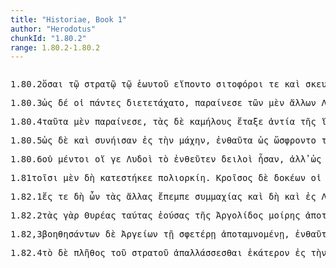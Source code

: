 ```yaml
---
title: "Historiae, Book 1"
author: "Herodotus"
chunkId: "1.80.2"
range: 1.80.2-1.80.2
---
```


<pre class="greek prose syntax" data-urn="urn:cts:greekLit:tlg0016.tlg001"><p><span class="subdoc" data-subdoc="1.80.2">1.80.2</span><span class="sentence"><span class=" nominative" data-def="as great as, how great, as much as, how much, as far as, how far" data-flags="a-p---fn-" data-head="11" data-id="1" data-lemma="ὅσος">ὅσαι </span><span class=" dative" data-flags="l-s---md-" data-head="3" data-id="2" data-lemma="ὁ">τῷ </span><span class=" dative" data-def="army, host, the commons, people, band" data-flags="n-s---md-" data-head="6" data-id="3" data-lemma="στρατός">στρατῷ </span><span class=" dative" data-flags="l-s---md-" data-head="3" data-id="4" data-lemma="ὁ">τῷ </span><span class=" genitive" data-def="Stadtrecht von Gortyn, of himself, herself, itself, itself, absolutely" data-flags="p-s---mg-" data-head="3" data-id="5" data-lemma="ἑαυτοῦ">ἑωυτοῦ </span><span class="verb " data-def="" data-flags="v3piie---" data-head="13" data-id="6" data-lemma="ἕπομαι">εἵποντο </span><span class=" nominative" data-flags="a-p---fn-" data-head="9" data-id="7" data-lemma="σιτοφόρος">σιτοφόροι </span><span class=" " data-flags="d--------" data-head="9" data-id="8" data-lemma="τε">τε </span><span class=" " data-flags="c--------" data-head="11" data-id="9" data-lemma="καί">καὶ </span><span class=" nominative" data-flags="a-p---fn-" data-head="9" data-id="10" data-lemma="σκευοφόρος">σκευοφόροι </span><span class=" nominative" data-def="camel, Camelus bactrianus, C. dromedarius, a camel" data-flags="n-p---fn-" data-head="6" data-id="11" data-lemma="κάμηλος">κάμηλοι</span><span class=" " data-flags="u--------" data-head="6" data-id="12" data-lemma=",">, </span><span class=" accusative" data-def="this, u, this man here" data-flags="p-p---fa-" data-head="15" data-id="13" data-lemma="οὗτος">ταύτας </span><span class=" accusative" data-flags="a-p---fa-" data-head="13" data-id="14" data-lemma="πᾶς">πάσας </span><span class="verb nominative" data-flags="v-sapamn-" data-head="16" data-id="15" data-lemma="ἁλίζω">ἁλίσας </span><span class=" " data-flags="c--------" data-head="23" data-id="16" data-lemma="καί">καὶ </span><span class="verb nominative" data-def="take away from, took, from" data-flags="v-sapamn-" data-head="16" data-id="17" data-lemma="ἀφαιρέω">ἀπελὼν </span><span class=" accusative" data-flags="l-p---na-" data-head="19" data-id="18" data-lemma="ὁ">τὰ </span><span class=" accusative" data-def="burden, load, cumberers, plague" data-flags="n-p---na-" data-head="17" data-id="19" data-lemma="ἄχθος">ἄχθεα </span><span class=" accusative" data-def="nar-, ner-, nṛ-, nṛ" data-flags="n-p---ma-" data-head="23" data-id="20" data-lemma="ἀνήρ">ἄνδρας </span><span class=" " data-flags="r--------" data-head="23" data-id="21" data-lemma="ἐπί">ἐπ̓ </span><span class=" accusative" data-def="self, him, her, it, the very one, the same" data-flags="p-p---fa-" data-head="21" data-id="22" data-lemma="αὐτός">αὐτὰς </span><span class="verb " data-def="go up, mount, go up to, to" data-flags="v3saia---" data-head="51" data-id="23" data-lemma="ἀναβαίνω">ἀνέβησε </span><span class=" accusative" data-def="a riding-dress, equester, the order of knights" data-flags="n-s---fa-" data-head="25" data-id="24" data-lemma="ἱππάς">ἱππάδα </span><span class=" accusative" data-def="equipment, fitting out, armament, equipment in clothes, raiment" data-flags="n-s---fa-" data-head="26" data-id="25" data-lemma="στολή">στολὴν </span><span class="verb accusative" data-def="dress in, clad in, paid over" data-flags="v-prpema-" data-head="20" data-id="26" data-lemma="ἐνστέλλω">ἐνεσταλμένους</span><span class=" " data-flags="u--------" data-head="28" data-id="27" data-lemma=",">, </span><span class="verb nominative" data-def="prepare, make ready, prepare, dress" data-flags="v-sapamn-" data-head="31" data-id="28" data-lemma="σκευάζω">σκευάσας </span><span class=" " data-flags="d--------" data-head="51" data-id="29" data-lemma="δέ">δὲ </span><span class=" accusative" data-def="self, him, her, it, the very one, the same" data-flags="p-p---ma-" data-head="28" data-id="30" data-lemma="αὐτός">αὐτοὺς </span><span class="verb " data-def="place, post at, attach to" data-flags="v3saia---" data-head="51" data-id="31" data-lemma="προστάσσω">προσέταξε </span><span class=" genitive" data-flags="l-s---fg-" data-head="34" data-id="32" data-lemma="ὁ">τῆς </span><span class=" genitive" data-flags="a-s---fg-" data-head="34" data-id="33" data-lemma="ἄλλος">ἄλλης </span><span class=" genitive" data-flags="n-s---fg-" data-head="35" data-id="34" data-lemma="στρατία">στρατιῆς </span><span class="verb " data-flags="v--pna---" data-head="31" data-id="35" data-lemma="προίημι">προϊέναι </span><span class=" " data-def="on the side of, in the direction of, from, at, to, práti" data-flags="r--------" data-head="35" data-id="36" data-lemma="πρός">πρὸς </span><span class=" accusative" data-flags="l-s---fa-" data-head="39" data-id="37" data-lemma="ὁ">τὴν </span><span class=" genitive" data-flags="n-s---mg-" data-head="39" data-id="38" data-lemma="Κροῖσος">Κροίσου </span><span class=" accusative" data-def="horse, mare, team of chariot-horses" data-flags="n-s---ma-" data-head="36" data-id="39" data-lemma="ἵππος">ἵππον</span><span class=" " data-flags="u--------" data-head="31" data-id="40" data-lemma=",">, </span><span class=" dative" data-flags="l-s---fd-" data-head="43" data-id="41" data-lemma="ὁ">τῇ </span><span class=" " data-flags="d--------" data-head="51" data-id="42" data-lemma="δέ">δὲ </span><span class=" dative" data-def="camel, Camelus bactrianus, C. dromedarius, a camel" data-flags="n-s---md-" data-head="48" data-id="43" data-lemma="κάμηλος">καμήλῳ </span><span class="verb " data-def="" data-flags="v--pne---" data-head="48" data-id="44" data-lemma="ἕπομαι">ἕπεσθαι </span><span class=" accusative" data-flags="l-s---ma-" data-head="47" data-id="45" data-lemma="ὁ">τὸν </span><span class=" accusative" data-def="on foot, walking, fighters on foot, on land, going by land" data-flags="a-s---ma-" data-head="47" data-id="46" data-lemma="πεζός">πεζὸν </span><span class=" accusative" data-def="army, host, the commons, people, band" data-flags="n-s---ma-" data-head="44" data-id="47" data-lemma="στρατός">στρατὸν </span><span class="verb " data-def="urge, drive on, exhort, bid, order" data-flags="v3saia---" data-head="51" data-id="48" data-lemma="κελεύω">ἐκέλευσε</span><span class=" " data-flags="u--------" data-head="48" data-id="49" data-lemma=",">, </span><span class=" " data-def="behind, at the back, back, those who are left behind" data-flags="d--------" data-head="54" data-id="50" data-lemma="ὄπισθεν">ὄπισθε </span><span class=" " data-flags="c--------" data-head="0" data-id="51" data-lemma="δέ">δὲ </span><span class=" genitive" data-flags="l-s---mg-" data-head="53" data-id="52" data-lemma="ὁ">τοῦ </span><span class=" genitive" data-def="on foot, walking, fighters on foot, on land, going by land" data-flags="a-s---mg-" data-head="50" data-id="53" data-lemma="πεζός">πεζοῦ </span><span class="verb " data-flags="v3saia---" data-head="51" data-id="54" data-lemma="πετάζω">ἐπέταξε </span><span class=" accusative" data-flags="l-s---fa-" data-head="57" data-id="55" data-lemma="ὁ">τὴν </span><span class=" accusative" data-flags="a-s---fa-" data-head="57" data-id="56" data-lemma="πᾶς">πᾶσαν </span><span class=" accusative" data-def="horse, mare, team of chariot-horses" data-flags="n-s---ma-" data-head="54" data-id="57" data-lemma="ἵππος">ἵππον</span><span class=" " data-flags="u--------" data-head="0" data-id="58" data-lemma=".">. </span></span></p><p><span class="subdoc" data-subdoc="1.80.3">1.80.3</span><span class="sentence"><span class=" " data-def="so, thus, as, how" data-flags="c--------" data-head="7" data-id="1" data-lemma="ὡς">ὡς </span><span class=" " data-flags="d--------" data-head="7" data-id="2" data-lemma="δέ">δέ </span><span class=" nominative" data-flags="l-p---mn-" data-head="5" data-id="3" data-lemma="ὁ">οἱ </span><span class=" nominative" data-flags="a-p---mn-" data-head="3" data-id="4" data-lemma="πᾶς">πάντες </span><span class="verb " data-def="appoint, ordain severally, dispose, appoint to separate offices" data-flags="v3plie---" data-head="1" data-id="5" data-lemma="διατάσσω">διετετάχατο</span><span class=" " data-flags="u--------" data-head="1" data-id="6" data-lemma=",">, </span><span class="verb " data-def="exhort, recommend, advise, advise, advise" data-flags="v3saia---" data-head="0" data-id="7" data-lemma="παραινέω">παραίνεσε </span><span class=" genitive" data-flags="l-p---mg-" data-head="11" data-id="8" data-lemma="ὁ">τῶν </span><span class=" " data-def="indeed, of a truth, but, indeed" data-flags="d--------" data-head="21" data-id="9" data-lemma="μέν">μὲν </span><span class=" genitive" data-flags="a-p---mg-" data-head="11" data-id="10" data-lemma="ἄλλος">ἄλλων </span><span class=" genitive" data-def="a Lydian" data-flags="n-p---mg-" data-head="15" data-id="11" data-lemma="Λυδός">Λυδῶν </span><span class=" " data-flags="d--------" data-head="13" data-id="12" data-lemma="μή">μὴ </span><span class="verb accusative" data-def="spare, spare, not destroy" data-flags="v-pppema-" data-head="14" data-id="13" data-lemma="φείδομαι">φειδομένους </span><span class="verb " data-def="kill, slay, seeks to kill, the slayer, murderer" data-flags="v--pna---" data-head="21" data-id="14" data-lemma="κτείνω">κτείνειν </span><span class=" accusative" data-flags="a-s---ma-" data-head="14" data-id="15" data-lemma="πᾶς">πάντα </span><span class=" accusative" data-flags="l-s---ma-" data-head="15" data-id="16" data-lemma="ὁ">τὸν </span><span class=" " data-def="before the feet, in the way, in one's path, in the way, in one's way" data-flags="d--------" data-head="18" data-id="17" data-lemma="ἐμποδών">ἐμποδὼν </span><span class="verb accusative" data-def="come into a new state of being, come into being, to be born" data-flags="v-sppema-" data-head="15" data-id="18" data-lemma="γίγνομαι">γινόμενον</span><span class=" " data-flags="u--------" data-head="14" data-id="19" data-lemma=",">, </span><span class=" accusative" data-flags="n-s---ma-" data-head="24" data-id="20" data-lemma="Κροῖσος">Κροῖσον </span><span class=" " data-flags="c--------" data-head="7" data-id="21" data-lemma="δέ">δὲ </span><span class=" accusative" data-def="self, him, her, it, the very one, the same" data-flags="a-s---ma-" data-head="20" data-id="22" data-lemma="αὐτός">αὐτὸν </span><span class=" " data-flags="d--------" data-head="24" data-id="23" data-lemma="μή">μὴ </span><span class="verb " data-def="kill, slay, seeks to kill, the slayer, murderer" data-flags="v--pna---" data-head="21" data-id="24" data-lemma="κτείνω">κτείνειν</span><span class=" " data-flags="u--------" data-head="27" data-id="25" data-lemma=",">, </span><span class=" " data-def="and not, but not), nor, not even, not either" data-flags="d--------" data-head="29" data-id="26" data-lemma="μηδέ">μηδὲ </span><span class=" " data-def="if haply, if, soever" data-flags="c--------" data-head="24" data-id="27" data-lemma="ἐάν">ἢν </span><span class="verb nominative" data-def="collect, gather together, rally, take with one, carry off" data-flags="v-sppemn-" data-head="29" data-id="28" data-lemma="συλλαμβάνω">συλλαμβανόμενος </span><span class="verb " data-def="keep off, ward off, to be kept off, for" data-flags="v3sasm---" data-head="27" data-id="29" data-lemma="ἀμύνω">ἀμύνηται</span><span class=" " data-flags="u--------" data-head="0" data-id="30" data-lemma=".">. </span></span></p><p><span class="subdoc" data-subdoc="1.80.4">1.80.4</span><span class="sentence"><span class=" accusative" data-def="this, u, this man here" data-flags="p-p---na-" data-head="3" data-id="1" data-lemma="οὗτος">ταῦτα </span><span class=" " data-def="indeed, of a truth, but, indeed" data-flags="d--------" data-head="6" data-id="2" data-lemma="μέν">μὲν </span><span class="verb " data-def="exhort, recommend, advise, advise, advise" data-flags="v3saia---" data-head="6" data-id="3" data-lemma="παραινέω">παραίνεσε</span><span class=" " data-flags="u--------" data-head="3" data-id="4" data-lemma=",">, </span><span class=" accusative" data-flags="l-p---fa-" data-head="7" data-id="5" data-lemma="ὁ">τὰς </span><span class=" " data-flags="c--------" data-head="0" data-id="6" data-lemma="δέ">δὲ </span><span class=" accusative" data-def="camel, Camelus bactrianus, C. dromedarius, a camel" data-flags="n-p---fa-" data-head="8" data-id="7" data-lemma="κάμηλος">καμήλους </span><span class="verb " data-def="draw up in order of battle, form, array, marshal, to be drawn up, in rank and file" data-flags="v3saia---" data-head="6" data-id="8" data-lemma="τάσσω">ἔταξε </span><span class=" accusative" data-def="set against, face to face, opposite, to meet them" data-flags="a-p---na-" data-head="8" data-id="9" data-lemma="ἀντίος">ἀντία </span><span class=" genitive" data-flags="l-s---fg-" data-head="11" data-id="10" data-lemma="ὁ">τῆς </span><span class=" genitive" data-def="horse, mare, team of chariot-horses" data-flags="n-s---fg-" data-head="9" data-id="11" data-lemma="ἵππος">ἵππου </span><span class=" genitive" data-def="this, nearer, more remote" data-flags="p-p---ng-" data-head="13" data-id="12" data-lemma="ὅδε">τῶνδε </span><span class=" " data-def="on account of, for, wherefore" data-flags="r--------" data-head="8" data-id="13" data-lemma="ἕνεκα">εἵνεκεν</span><span class=" " data-flags="u--------" data-head="0" data-id="14" data-lemma="·">· </span></span><span class="sentence"><span class=" accusative" data-def="camel, Camelus bactrianus, C. dromedarius, a camel" data-flags="n-s---fa-" data-head="3" data-id="1" data-lemma="κάμηλος">κάμηλον </span><span class=" nominative" data-def="horse, mare, team of chariot-horses" data-flags="n-s---mn-" data-head="3" data-id="2" data-lemma="ἵππος">ἵππος </span><span class="verb " data-def="put to flight, terrify, alarm, to frighten" data-flags="v3spie---" data-head="5" data-id="3" data-lemma="φοβέω">φοβέεται</span><span class=" " data-flags="u--------" data-head="3" data-id="4" data-lemma=",">, </span><span class=" " data-flags="c--------" data-head="0" data-id="5" data-lemma="καί">καὶ </span><span class=" " data-flags="d--------" data-head="7" data-id="6" data-lemma="οὐ">οὐκ </span><span class="verb " data-def="hold up, lift up, held up, in fight" data-flags="v3spie---" data-head="5" data-id="7" data-lemma="ἀνέχω">ἀνέχεται </span><span class=" " data-def="and not, neque enim, neither . . , nor" data-flags="d--------" data-head="13" data-id="8" data-lemma="οὔτε">οὔτε </span><span class=" accusative" data-flags="l-s---fa-" data-head="10" data-id="9" data-lemma="ὁ">τὴν </span><span class=" accusative" data-def="form, shapes, elements" data-flags="n-s---fa-" data-head="12" data-id="10" data-lemma="ἰδέα">ἰδέην </span><span class=" genitive" data-def="self, him, her, it, the very one, the same" data-flags="p-s---mg-" data-head="10" data-id="11" data-lemma="αὐτός">αὐτοῦ </span><span class="verb nominative" data-def="Inscr. destombeaux des rois, I know, a)ware" data-flags="v-sppamn-" data-head="13" data-id="12" data-lemma="ὁράω">ὁρέων </span><span class=" " data-def="and not, neque enim, neither . . , nor" data-flags="c--------" data-head="7" data-id="13" data-lemma="οὔτε">οὔτε </span><span class=" accusative" data-flags="l-s---fa-" data-head="15" data-id="14" data-lemma="ὁ">τὴν </span><span class=" accusative" data-def="smell, odour, foul smells, fragrant odours" data-flags="n-s---fa-" data-head="16" data-id="15" data-lemma="ὀσμή">ὀδμὴν </span><span class="verb nominative" data-def="catch scent of, smell, at all, get scent of" data-flags="v-sppemn-" data-head="13" data-id="16" data-lemma="ὀσφραίνομαι">ὀσφραινόμενος</span><span class=" " data-flags="u--------" data-head="0" data-id="17" data-lemma=".">. </span></span><span class="sentence"><span class=" genitive" data-def="self, him, her, it, the very one, the same" data-flags="a-s---ng-" data-head="4" data-id="1" data-lemma="αὐτός">αὐτοῦ </span><span class=" " data-flags="d--------" data-head="6" data-id="2" data-lemma="δή">δὴ </span><span class=" " data-def="certainly, in fact, really, really" data-flags="d--------" data-head="6" data-id="3" data-lemma="οὖν">ὦν </span><span class=" genitive" data-def="this, u, this man here" data-flags="p-s---ng-" data-head="5" data-id="4" data-lemma="οὗτος">τούτου </span><span class=" " data-def="on account of, for, wherefore" data-flags="r--------" data-head="6" data-id="5" data-lemma="ἕνεκα">εἵνεκεν </span><span class="verb " data-def="make wise, instruct, become, be clever" data-flags="v3slie---" data-head="0" data-id="6" data-lemma="σοφίζω">ἐσεσόφιστο</span><span class=" " data-flags="u--------" data-head="8" data-id="7" data-lemma=",">, </span><span class=" " data-def="in that place, there, in which place, where, wherever" data-flags="c--------" data-head="6" data-id="8" data-lemma="ἵνα">ἵνα </span><span class=" dative" data-flags="l-s---md-" data-head="10" data-id="9" data-lemma="ὁ">τῷ </span><span class=" dative" data-flags="n-s---md-" data-head="11" data-id="10" data-lemma="Κροῖσος">Κροίσῳ </span><span class=" nominative" data-def="useless, unprofitable, useless, without effect" data-flags="a-s---nn-" data-head="12" data-id="11" data-lemma="ἄχρηστος">ἄχρηστον </span><span class="verb " data-flags="v3spsa---" data-head="8" data-id="12" data-lemma="εἰμί">ᾖ </span><span class=" nominative" data-flags="l-s---nn-" data-head="14" data-id="13" data-lemma="ὁ">τὸ </span><span class=" nominative" data-def="of a horse, horses, of horsemen" data-flags="a-s---nn-" data-head="12" data-id="14" data-lemma="ἱππικός">ἱππικόν</span><span class=" " data-flags="u--------" data-head="20" data-id="15" data-lemma=",">, </span><span class=" dative" data-flags="l-s---nd-" data-head="20" data-id="16" data-lemma="ὁ">τῷ </span><span class=" " data-flags="d--------" data-head="20" data-id="17" data-lemma="δή">δή </span><span class=" accusative" data-def="any one, any thing, who? what?, si se" data-flags="p-s---na-" data-head="20" data-id="18" data-lemma="τις">τι </span><span class=" " data-flags="d--------" data-head="20" data-id="19" data-lemma="καί">καὶ </span><span class="verb " data-flags="v3siia---" data-head="14" data-id="20" data-lemma="ἐπώχατο">ἐπεῖχε </span><span class="verb " data-def="shine, shine upon, irradiate, shine" data-flags="v--fnm---" data-head="20" data-id="21" data-lemma="ἐλλάμπω">ἐλλάμψεσθαι </span><span class=" nominative" data-flags="l-s---mn-" data-head="23" data-id="22" data-lemma="ὁ">ὁ </span><span class=" nominative" data-def="a Lydian" data-flags="n-s---mn-" data-head="20" data-id="23" data-lemma="Λυδός">Λυδός</span><span class=" " data-flags="u--------" data-head="0" data-id="24" data-lemma=".">. </span></span></p><p><span class="subdoc" data-subdoc="1.80.5">1.80.5</span><span class="sentence"><span class=" " data-def="so, thus, as, how" data-flags="c--------" data-head="25" data-id="1" data-lemma="ὡς">ὡς </span><span class=" " data-flags="d--------" data-head="25" data-id="2" data-lemma="δέ">δὲ </span><span class=" " data-flags="d--------" data-head="4" data-id="3" data-lemma="καί">καὶ </span><span class="verb " data-flags="v3piia---" data-head="1" data-id="4" data-lemma="σύνειμι">συνήισαν </span><span class=" " data-def="into, to, into" data-flags="r--------" data-head="4" data-id="5" data-lemma="εἰς">ἐς </span><span class=" accusative" data-flags="l-s---fa-" data-head="7" data-id="6" data-lemma="ὁ">τὴν </span><span class=" accusative" data-def="battle, combat, single combat, a battle" data-flags="n-s---fa-" data-head="5" data-id="7" data-lemma="μάχη">μάχην</span><span class=" " data-flags="u--------" data-head="1" data-id="8" data-lemma=",">, </span><span class=" " data-def="here, there, here, in this material world" data-flags="d--------" data-head="11" data-id="9" data-lemma="ἐνταῦθα">ἐνθαῦτα </span><span class=" " data-def="so, thus, as, how" data-flags="c--------" data-head="22" data-id="10" data-lemma="ὡς">ὡς </span><span class="verb " data-def="catch scent of, smell, at all, get scent of" data-flags="v3paim---" data-head="17" data-id="11" data-lemma="ὀσφραίνομαι">ὤσφροντο </span><span class=" accusative" data-def="swift, fleet, quick, quick, hasty" data-flags="a-p---na-" data-head="17" data-id="12" data-lemma="ταχύς">τάχιστα </span><span class=" genitive" data-flags="l-p---fg-" data-head="14" data-id="13" data-lemma="ὁ">τῶν </span><span class=" genitive" data-def="camel, Camelus bactrianus, C. dromedarius, a camel" data-flags="n-p---fg-" data-head="11" data-id="14" data-lemma="κάμηλος">καμήλων </span><span class=" nominative" data-flags="l-p---mn-" data-head="16" data-id="15" data-lemma="ὁ">οἱ </span><span class=" nominative" data-def="horse, mare, team of chariot-horses" data-flags="n-p---mn-" data-head="17" data-id="16" data-lemma="ἵππος">ἵπποι </span><span class=" " data-flags="c--------" data-head="10" data-id="17" data-lemma="καί">καὶ </span><span class="verb " data-flags="v3paia---" data-head="17" data-id="18" data-lemma="εἶδον">εἶδον </span><span class=" accusative" data-def="self, him, her, it, the very one, the same" data-flags="p-p---fa-" data-head="18" data-id="19" data-lemma="αὐτός">αὐτάς</span><span class=" " data-flags="u--------" data-head="10" data-id="20" data-lemma=",">, </span><span class=" " data-def="backwards, hinder parts, back" data-flags="d--------" data-head="22" data-id="21" data-lemma="ὀπίσω">ὀπίσω </span><span class="verb " data-def="turn upside down, might upset, upset" data-flags="v3piia---" data-head="25" data-id="22" data-lemma="ἀναστρέφω">ἀνέστρεφον</span><span class=" " data-flags="u--------" data-head="22" data-id="23" data-lemma=",">, </span><span class="verb " data-def="destroy utterly, make away with, kill, destroy, ruin" data-flags="v3slie---" data-head="25" data-id="24" data-lemma="διαφθείρω">διέφθαρτό </span><span class=" " data-flags="c--------" data-head="0" data-id="25" data-lemma="τε">τε </span><span class=" dative" data-flags="l-s---md-" data-head="27" data-id="26" data-lemma="ὁ">τῷ </span><span class=" dative" data-flags="n-s---md-" data-head="24" data-id="27" data-lemma="Κροῖσος">Κροίσῳ </span><span class=" nominative" data-flags="l-s---fn-" data-head="29" data-id="28" data-lemma="ὁ">ἡ </span><span class=" nominative" data-def="hope, expectation, hopes, expectancy" data-flags="n-s---fn-" data-head="24" data-id="29" data-lemma="ἐλπίς">ἐλπίς</span><span class=" " data-flags="u--------" data-head="0" data-id="30" data-lemma=".">. </span></span></p><p><span class="subdoc" data-subdoc="1.80.6">1.80.6</span><span class="sentence"><span class=" " data-flags="d--------" data-head="9" data-id="1" data-lemma="οὐ">οὐ </span><span class=" " data-flags="d--------" data-head="11" data-id="2" data-lemma="μέντοι">μέντοι </span><span class=" nominative" data-flags="l-p---mn-" data-head="5" data-id="3" data-lemma="ὁ">οἵ </span><span class=" " data-def="at least, at any rate, iron, have" data-flags="d--------" data-head="5" data-id="4" data-lemma="γε">γε </span><span class=" nominative" data-def="a Lydian" data-flags="n-p---mn-" data-head="11" data-id="5" data-lemma="Λυδός">Λυδοὶ </span><span class=" accusative" data-flags="l-s---na-" data-head="7" data-id="6" data-lemma="ὁ">τὸ </span><span class=" " data-def="hence, thence, matters there" data-flags="d--------" data-head="9" data-id="7" data-lemma="ἐντεῦθεν">ἐνθεῦτεν </span><span class=" nominative" data-def="cowardly, vile, worthless, lowborn, mean" data-flags="a-p---mn-" data-head="9" data-id="8" data-lemma="δειλός">δειλοὶ </span><span class="verb " data-flags="v3piia---" data-head="11" data-id="9" data-lemma="εἰμί">ἦσαν</span><span class=" " data-flags="u--------" data-head="9" data-id="10" data-lemma=",">, </span><span class=" " data-def="otheruise, but, not only . . but" data-flags="c--------" data-head="0" data-id="11" data-lemma="ἀλλά">ἀλλ̓ </span><span class=" " data-def="so, thus, as, how" data-flags="c--------" data-head="24" data-id="12" data-lemma="ὡς">ὡς </span><span class="verb " data-def="learn, by study, by practice" data-flags="v3paia---" data-head="12" data-id="13" data-lemma="μανθάνω">ἔμαθον </span><span class=" accusative" data-flags="l-s---na-" data-head="15" data-id="14" data-lemma="ὁ">τὸ </span><span class="verb accusative" data-def="come into a new state of being, come into being, to be born" data-flags="v-sppena-" data-head="13" data-id="15" data-lemma="γίγνομαι">γινόμενον</span><span class=" " data-flags="u--------" data-head="12" data-id="16" data-lemma=",">, </span><span class="verb nominative" data-flags="v-papamn-" data-head="24" data-id="17" data-lemma="ἀπό-θρῴσκω">ἀποθορόντες </span><span class=" " data-def="ápa, ab, ap-ehtre" data-flags="r--------" data-head="17" data-id="18" data-lemma="ἀπό">ἀπὸ </span><span class=" genitive" data-flags="l-p---mg-" data-head="20" data-id="19" data-lemma="ὁ">τῶν </span><span class=" genitive" data-def="horse, mare, team of chariot-horses" data-flags="n-p---mg-" data-head="18" data-id="20" data-lemma="ἵππος">ἵππων </span><span class=" nominative" data-def="on foot, walking, fighters on foot, on land, going by land" data-flags="a-p---mn-" data-head="24" data-id="21" data-lemma="πεζός">πεζοὶ </span><span class=" dative" data-flags="l-p---md-" data-head="23" data-id="22" data-lemma="ὁ">τοῖσι </span><span class=" dative" data-def="a throw on the dice" data-flags="n-p---md-" data-head="24" data-id="23" data-lemma="Πέρσης">Πέρσῃσι </span><span class="verb " data-def="throw together, dash together, bring together, unite, have" data-flags="v3piia---" data-head="11" data-id="24" data-lemma="συμβάλλω">συνέβαλλον</span><span class=" " data-flags="u--------" data-head="0" data-id="25" data-lemma=".">. </span></span><span class="sentence"><span class=" dative" data-def="time, a, time" data-flags="n-s---md-" data-head="3" data-id="1" data-lemma="χρόνος">χρόνῳ </span><span class=" " data-flags="d--------" data-head="11" data-id="2" data-lemma="δέ">δὲ </span><span class="verb genitive" data-def="Exc. ex libris Herodiani, fall down, cast oneself down" data-flags="v-papamg-" data-head="11" data-id="3" data-lemma="πίπτω">πεσόντων </span><span class=" genitive" data-def="either, both of two, each one" data-flags="a-p---mg-" data-head="5" data-id="4" data-lemma="ἀμφότερος">ἀμφοτέρων </span><span class=" genitive" data-def="many, many, many" data-flags="a-p---mg-" data-head="3" data-id="5" data-lemma="πολύς">πολλῶν </span><span class="verb " data-def="Studien zum griech. Perf, turn, direct" data-flags="v3paim---" data-head="11" data-id="6" data-lemma="τρέπω">ἐτράποντο </span><span class=" nominative" data-flags="l-p---mn-" data-head="8" data-id="7" data-lemma="ὁ">οἱ </span><span class=" nominative" data-def="a Lydian" data-flags="n-p---mn-" data-head="11" data-id="8" data-lemma="Λυδός">Λυδοί</span><span class=" " data-flags="u--------" data-head="10" data-id="9" data-lemma=",">, </span><span class="verb nominative" data-def="force into a narrow space, coop up, when, are assembled" data-flags="v-pappmn-" data-head="15" data-id="10" data-lemma="κατειλέω">κατειληθέντες </span><span class=" " data-flags="c--------" data-head="0" data-id="11" data-lemma="δέ">δὲ </span><span class=" " data-def="into, to, into" data-flags="r--------" data-head="10" data-id="12" data-lemma="εἰς">ἐς </span><span class=" accusative" data-flags="l-s---na-" data-head="14" data-id="13" data-lemma="ὁ">τὸ </span><span class=" accusative" data-def="wall, city-wall, embankment" data-flags="n-s---na-" data-head="12" data-id="14" data-lemma="τεῖχος">τεῖχος </span><span class="verb " data-def="besiege, the besiegers, to be besieged, in a state of siege" data-flags="v3piie---" data-head="11" data-id="15" data-lemma="πολιορκέω">ἐπολιορκέοντο </span><span class=" " data-def="úpa, uf, from under" data-flags="r--------" data-head="15" data-id="16" data-lemma="ὑπό">ὑπὸ </span><span class=" genitive" data-flags="l-p---mg-" data-head="18" data-id="17" data-lemma="ὁ">τῶν </span><span class=" genitive" data-def="a throw on the dice" data-flags="n-p---mg-" data-head="16" data-id="18" data-lemma="Πέρσης">Περσέων</span><span class=" " data-flags="u--------" data-head="0" data-id="19" data-lemma=".">. </span></span></p><p><span class="subdoc" data-subdoc="1.81">1.81</span><span class="sentence"><span class=" dative" data-flags="l-p---md-" data-head="4" data-id="1" data-lemma="ὁ">τοῖσι </span><span class=" " data-def="indeed, of a truth, but, indeed" data-flags="d--------" data-head="4" data-id="2" data-lemma="μέν">μὲν </span><span class=" " data-flags="d--------" data-head="4" data-id="3" data-lemma="δή">δὴ </span><span class="verb " data-def="set down, bring, to land" data-flags="v3slia---" data-head="0" data-id="4" data-lemma="καθίστημι">κατεστήκεε </span><span class=" nominative" data-def="siege of a city, besieging, pestering" data-flags="n-s---fn-" data-head="4" data-id="5" data-lemma="πολιορκία">πολιορκίη</span><span class=" " data-flags="u--------" data-head="0" data-id="6" data-lemma=".">. </span></span><span class="sentence"><span class=" nominative" data-flags="n-s---mn-" data-head="11" data-id="1" data-lemma="Κροῖσος">Κροῖσος </span><span class=" " data-flags="d--------" data-head="11" data-id="2" data-lemma="δέ">δὲ </span><span class="verb nominative" data-def="expect, think, suppose, imagine, thought" data-flags="v-sppamn-" data-head="11" data-id="3" data-lemma="δοκέω">δοκέων </span><span class=" dative" data-def="" data-flags="p-s---md-" data-head="10" data-id="4" data-lemma="ἕ">οἱ </span><span class=" accusative" data-def="time, a, time" data-flags="n-s---ma-" data-head="6" data-id="5" data-lemma="χρόνος">χρόνον </span><span class=" " data-flags="r--------" data-head="8" data-id="6" data-lemma="ἐπί">ἐπὶ </span><span class=" accusative" data-flags="a-s---ma-" data-head="5" data-id="7" data-lemma="μακρός">μακρὸν </span><span class="verb " data-flags="v--fnm---" data-head="3" data-id="8" data-lemma="εἰμί">ἔσεσθαι </span><span class=" accusative" data-flags="l-s---fa-" data-head="10" data-id="9" data-lemma="ὁ">τὴν </span><span class=" accusative" data-def="siege of a city, besieging, pestering" data-flags="n-s---fa-" data-head="8" data-id="10" data-lemma="πολιορκία">πολιορκίην </span><span class="verb " data-def="send, send, on" data-flags="v3siia---" data-head="0" data-id="11" data-lemma="πέμπω">ἔπεμπε </span><span class=" " data-def="from out of, from, out of, forth from" data-flags="r--------" data-head="11" data-id="12" data-lemma="ἐκ">ἐκ </span><span class=" genitive" data-flags="l-s---ng-" data-head="14" data-id="13" data-lemma="ὁ">τοῦ </span><span class=" genitive" data-def="wall, city-wall, embankment" data-flags="n-s---ng-" data-head="12" data-id="14" data-lemma="τεῖχος">τείχεος </span><span class=" accusative" data-flags="a-p---ma-" data-head="16" data-id="15" data-lemma="ἄλλος">ἄλλους </span><span class=" accusative" data-def="messenger, envoy, one that announces, tells" data-flags="n-p---ma-" data-head="11" data-id="16" data-lemma="ἄγγελος">ἀγγέλους </span><span class=" " data-def="into, to, into" data-flags="r--------" data-head="11" data-id="17" data-lemma="εἰς">ἐς </span><span class=" accusative" data-flags="l-p---fa-" data-head="19" data-id="18" data-lemma="ὁ">τὰς </span><span class=" accusative" data-def="alliance, offensive and defensive, defensive, the duty of an ally" data-flags="n-p---fa-" data-head="17" data-id="19" data-lemma="συμμαχία">συμμαχίας</span><span class=" " data-flags="u--------" data-head="0" data-id="20" data-lemma=".">. </span></span><span class="sentence"><span class=" nominative" data-flags="l-p---mn-" data-head="4" data-id="1" data-lemma="ὁ">οἱ </span><span class=" " data-def="indeed, of a truth, but, indeed" data-flags="d--------" data-head="15" data-id="2" data-lemma="μέν">μὲν </span><span class=" " data-def="for, yes, . . , no, ay doubtless" data-flags="d--------" data-head="15" data-id="3" data-lemma="γάρ">γὰρ </span><span class=" nominative" data-def="before, in front, fore, in front" data-flags="a-p---mn-" data-head="5" data-id="4" data-lemma="πρότερος">πρότεροι </span><span class="verb " data-def="send off in different directions, send out expeditions, send over" data-flags="v3piie---" data-head="15" data-id="5" data-lemma="διαπέμπω">διεπέμποντο </span><span class=" " data-def="into, to, into" data-flags="r--------" data-head="10" data-id="6" data-lemma="εἰς">ἐς </span><span class=" accusative" data-flags="a-s---ma-" data-head="8" data-id="7" data-lemma="πέμπτος">πέμπτον </span><span class=" accusative" data-def="Ars Prooem, month, from" data-flags="n-s---ma-" data-head="6" data-id="8" data-lemma="μείς">μῆνα </span><span class="verb nominative" data-def="say beforehand, be said by way of preface, order beforehand" data-flags="v-pppamn-" data-head="5" data-id="9" data-lemma="προερέω">προερέοντες </span><span class="verb " data-def="bring together, collect, gather, compose, compile, scrape together" data-flags="v--pne---" data-head="9" data-id="10" data-lemma="συλλέγω">συλλέγεσθαι </span><span class=" " data-def="into, to, into" data-flags="r--------" data-head="10" data-id="11" data-lemma="εἰς">ἐς </span><span class=" accusative" data-def="" data-flags="n-p---fa-" data-head="11" data-id="12" data-lemma="Σάρδεις">Σάρδις</span><span class=" " data-flags="u--------" data-head="5" data-id="13" data-lemma=",">, </span><span class=" accusative" data-def="this, u, this man here" data-flags="p-p---ma-" data-head="16" data-id="14" data-lemma="οὗτος">τούτους </span><span class=" " data-flags="c--------" data-head="0" data-id="15" data-lemma="δέ">δὲ </span><span class="verb " data-def="send out, forth from, bring out by calling, call" data-flags="v3siia---" data-head="15" data-id="16" data-lemma="ἐκπέμπω">ἐξέπεμπε </span><span class=" accusative" data-flags="l-s---fa-" data-head="18" data-id="17" data-lemma="ὁ">τὴν </span><span class=" accusative" data-flags="a-s---fa-" data-head="20" data-id="18" data-lemma="τάχιστος">ταχίστην </span><span class="verb " data-flags="v--pne---" data-head="16" data-id="19" data-lemma="δέω">δέεσθαι </span><span class="verb " data-def="come to aid, succour, assist, aid, maintain, rights" data-flags="v--pna---" data-head="19" data-id="20" data-lemma="βοηθέω">βοηθέειν </span><span class=" " data-def="so, thus, as, how" data-flags="d--------" data-head="22" data-id="21" data-lemma="ὡς">ὡς </span><span class="verb genitive" data-def="besiege, the besiegers, to be besieged, in a state of siege" data-flags="v-sppemg-" data-head="20" data-id="22" data-lemma="πολιορκέω">πολιορκεομένου </span><span class=" genitive" data-flags="n-s---mg-" data-head="22" data-id="23" data-lemma="Κροῖσος">Κροίσου</span><span class=" " data-flags="u--------" data-head="0" data-id="24" data-lemma=".">. </span></span></p><p><span class="subdoc" data-subdoc="1.82.1">1.82.1</span><span class="sentence"><span class=" " data-def="into, to, into" data-flags="r--------" data-head="9" data-id="1" data-lemma="εἰς">ἔς </span><span class=" " data-flags="d--------" data-head="7" data-id="2" data-lemma="τε">τε </span><span class=" " data-flags="d--------" data-head="7" data-id="3" data-lemma="δή">δὴ </span><span class=" " data-def="certainly, in fact, really, really" data-flags="d--------" data-head="7" data-id="4" data-lemma="οὖν">ὦν </span><span class=" accusative" data-flags="l-p---fa-" data-head="8" data-id="5" data-lemma="ὁ">τὰς </span><span class=" accusative" data-flags="a-p---fa-" data-head="8" data-id="6" data-lemma="ἄλλος">ἄλλας </span><span class="verb " data-def="send, send, on" data-flags="v3siia---" data-head="0" data-id="7" data-lemma="πέμπω">ἔπεμπε </span><span class=" accusative" data-def="alliance, offensive and defensive, defensive, the duty of an ally" data-flags="n-p---fa-" data-head="1" data-id="8" data-lemma="συμμαχία">συμμαχίας </span><span class=" " data-flags="c--------" data-head="7" data-id="9" data-lemma="καί">καὶ </span><span class=" " data-flags="d--------" data-head="11" data-id="10" data-lemma="δή">δὴ </span><span class=" " data-flags="d--------" data-head="13" data-id="11" data-lemma="καί">καὶ </span><span class=" " data-def="into, to, into" data-flags="r--------" data-head="9" data-id="12" data-lemma="εἰς">ἐς </span><span class=" accusative" data-def="" data-flags="n-s---fa-" data-head="12" data-id="13" data-lemma="Λακεδαίμων">Λακεδαίμονα</span><span class=" " data-flags="u--------" data-head="0" data-id="14" data-lemma=".">. </span></span><span class="sentence"><span class=" dative" data-flags="l-p---md-" data-head="6" data-id="1" data-lemma="ὁ">τοῖσι </span><span class=" " data-flags="d--------" data-head="12" data-id="2" data-lemma="δέ">δὲ </span><span class=" " data-flags="d--------" data-head="12" data-id="3" data-lemma="καί">καὶ </span><span class=" dative" data-def="self, him, her, it, the very one, the same" data-flags="a-p---md-" data-head="6" data-id="4" data-lemma="αὐτός">αὐτοῖσι </span><span class=" dative" data-flags="l-p---md-" data-head="6" data-id="5" data-lemma="ὁ">τοῖσι </span><span class=" dative" data-flags="n-p---md-" data-head="12" data-id="6" data-lemma="Σπαρτιάτης">Σπαρτιήτῃσι </span><span class=" " data-flags="r--------" data-head="12" data-id="7" data-lemma="κατά">κατ̓ </span><span class=" accusative" data-def="self, him, her, it, the very one, the same" data-flags="a-s---ma-" data-head="9" data-id="8" data-lemma="αὐτός">αὐτὸν </span><span class=" accusative" data-def="this, u, this man here" data-flags="a-s---ma-" data-head="11" data-id="9" data-lemma="οὗτος">τοῦτον </span><span class=" accusative" data-flags="l-s---ma-" data-head="11" data-id="10" data-lemma="ὁ">τὸν </span><span class=" accusative" data-def="time, a, time" data-flags="n-s---ma-" data-head="7" data-id="11" data-lemma="χρόνος">χρόνον </span><span class="verb " data-def="fall, dash together, concur" data-flags="v3slia---" data-head="0" data-id="12" data-lemma="συμπίτνω">συνεπεπτώκεε </span><span class=" nominative" data-flags="n-s---fn-" data-head="12" data-id="13" data-lemma="ἔρις">ἔρις </span><span class="verb nominative" data-flags="v-sppafn-" data-head="13" data-id="14" data-lemma="εἰμί">ἐοῦσα </span><span class=" " data-def="on the side of, in the direction of, from, at, to, práti" data-flags="r--------" data-head="14" data-id="15" data-lemma="πρός">πρὸς </span><span class=" accusative" data-def="of, from Argos, Argive, the Greeks" data-flags="n-p---ma-" data-head="15" data-id="16" data-lemma="Ἀργεῖος">Ἀργείους </span><span class=" " data-def="round about, all round, on both sides, pári" data-flags="r--------" data-head="13" data-id="17" data-lemma="περί">περὶ </span><span class=" genitive" data-flags="n-s---mg-" data-head="17" data-id="18" data-lemma="χῶρος">χώρου </span><span class="verb genitive" data-def="call, summon, they had been summoned, demand, require" data-flags="v-sfpmmg-" data-head="18" data-id="19" data-lemma="καλέω">καλεομένου </span><span class=" genitive" data-flags="n-s---fg-" data-head="19" data-id="20" data-lemma="Θυρέα">Θυρέης</span><span class=" " data-flags="u--------" data-head="0" data-id="21" data-lemma="·">· </span></span></p><p><span class="subdoc" data-subdoc="1.82.2">1.82.2</span><span class="sentence"><span class=" accusative" data-flags="l-p---fa-" data-head="3" data-id="1" data-lemma="ὁ">τὰς </span><span class=" " data-def="for, yes, . . , no, ay doubtless" data-flags="d--------" data-head="10" data-id="2" data-lemma="γάρ">γὰρ </span><span class=" accusative" data-flags="n-p---fa-" data-head="10" data-id="3" data-lemma="Θυρέα">Θυρέας </span><span class=" accusative" data-def="this, u, this man here" data-flags="p-p---fa-" data-head="5" data-id="4" data-lemma="οὗτος">ταύτας </span><span class="verb accusative" data-flags="v-pppafa-" data-head="3" data-id="5" data-lemma="εἰμί">ἐούσας </span><span class=" genitive" data-flags="l-s---fg-" data-head="8" data-id="6" data-lemma="ὁ">τῆς </span><span class=" genitive" data-def="Argolis, of Argolis, Argolic" data-flags="n-s---fg-" data-head="8" data-id="7" data-lemma="Ἀργολίς">Ἀργολίδος </span><span class=" genitive" data-def="part, portion, division" data-flags="n-s---fg-" data-head="9" data-id="8" data-lemma="μοῖρα">μοίρης </span><span class="verb nominative" data-def="cut off, sever, amputate, excise" data-flags="v-papmmn-" data-head="10" data-id="9" data-lemma="ἀποτέμνω">ἀποταμόμενοι </span><span class="verb " data-flags="v3paia---" data-head="0" data-id="10" data-lemma="ἔχω">ἔσχον </span><span class=" nominative" data-flags="l-p---mn-" data-head="12" data-id="11" data-lemma="ὁ">οἱ </span><span class=" nominative" data-flags="n-p---mn-" data-head="10" data-id="12" data-lemma="Λακεδαιμόνιος">Λακεδαιμόνιοι</span><span class=" " data-flags="u--------" data-head="0" data-id="13" data-lemma=".">. </span></span><span class="sentence"><span class="verb " data-flags="v3siia---" data-head="0" data-id="1" data-lemma="εἰμί">ἦν </span><span class=" " data-flags="d--------" data-head="1" data-id="2" data-lemma="δέ">δὲ </span><span class=" " data-flags="d--------" data-head="4" data-id="3" data-lemma="καί">καὶ </span><span class=" nominative" data-flags="l-s---fn-" data-head="11" data-id="4" data-lemma="ὁ">ἡ </span><span class=" " data-flags="r--------" data-head="4" data-id="5" data-lemma="μέχρι">μέχρι </span><span class=" genitive" data-flags="n-p---mg-" data-head="5" data-id="6" data-lemma="Μάλεος">Μαλέων </span><span class=" nominative" data-flags="l-s---fn-" data-head="4" data-id="7" data-lemma="ὁ">ἡ </span><span class=" " data-def="on the side of, in the direction of, from, at, to, práti" data-flags="r--------" data-head="4" data-id="8" data-lemma="πρός">πρὸς </span><span class=" accusative" data-def="evening, at eve, nightfall" data-flags="n-s---fa-" data-head="8" data-id="9" data-lemma="ἑσπέρα">ἑσπέρην </span><span class=" genitive" data-def="of, from Argos, Argive, the Greeks" data-flags="n-p---mg-" data-head="1" data-id="10" data-lemma="Ἀργεῖος">Ἀργείων</span><span class=" " data-flags="u--------" data-head="1" data-id="11" data-lemma=",">, </span><span class=" nominative" data-flags="l-s---fn-" data-head="17" data-id="12" data-lemma="ὁ">ἥ </span><span class=" " data-flags="d--------" data-head="22" data-id="13" data-lemma="τε">τε </span><span class=" " data-def="into, to, into" data-flags="r--------" data-head="17" data-id="14" data-lemma="εἰς">ἐν </span><span class=" dative" data-flags="l-s---fd-" data-head="16" data-id="15" data-lemma="ὁ">τῇ </span><span class=" dative" data-def="terra firma, land, the sea, land" data-flags="n-s---fd-" data-head="14" data-id="16" data-lemma="ἤπειρος">ἠπείρῳ </span><span class=" nominative" data-def="space, room in which a thing is, partly occupied space" data-flags="n-s---fn-" data-head="22" data-id="17" data-lemma="χώρα">χώρη </span><span class=" " data-flags="d--------" data-head="22" data-id="18" data-lemma="καί">καὶ </span><span class=" nominative" data-flags="l-s---fn-" data-head="21" data-id="19" data-lemma="ὁ">ἡ </span><span class=" nominative" data-flags="a-s---fn-" data-head="21" data-id="20" data-lemma="Κυθήριος">Κυθηρίη </span><span class=" nominative" data-def="island, the islands, land flooded" data-flags="n-s---fn-" data-head="22" data-id="21" data-lemma="νῆσος">νῆσος </span><span class=" " data-flags="c--------" data-head="11" data-id="22" data-lemma="καί">καὶ </span><span class=" nominative" data-flags="l-p---fn-" data-head="24" data-id="23" data-lemma="ὁ">αἱ </span><span class=" nominative" data-def="remaining over, descendants, it remains" data-flags="a-p---fn-" data-head="22" data-id="24" data-lemma="λοιπός">λοιπαὶ </span><span class=" genitive" data-flags="l-p---fg-" data-head="26" data-id="25" data-lemma="ὁ">τῶν </span><span class=" genitive" data-def="island, the islands, land flooded" data-flags="n-p---fg-" data-head="24" data-id="26" data-lemma="νῆσος">νήσων</span><span class=" " data-flags="u--------" data-head="0" data-id="27" data-lemma=".">. </span></span></p><p><span class="subdoc" data-subdoc="1.82,3">1.82,3</span><span class="sentence"><span class="verb genitive" data-def="come to aid, succour, assist, aid, maintain, rights" data-flags="v-papamg-" data-head="9" data-id="1" data-lemma="βοηθέω">βοηθησάντων </span><span class=" " data-flags="d--------" data-head="9" data-id="2" data-lemma="δέ">δὲ </span><span class=" genitive" data-def="of, from Argos, Argive, the Greeks" data-flags="n-p---mg-" data-head="1" data-id="3" data-lemma="Ἀργεῖος">Ἀργείων </span><span class=" dative" data-flags="l-s---fd-" data-head="6" data-id="4" data-lemma="ὁ">τῇ </span><span class=" dative" data-def="their own, their, their own property, their own" data-flags="a-s---fd-" data-head="6" data-id="5" data-lemma="σφέτερος">σφετέρῃ </span><span class="verb dative" data-def="cut off, sever, amputate, excise" data-flags="v-sppefd-" data-head="1" data-id="6" data-lemma="ἀποτέμνω">ἀποταμνομένῃ</span><span class=" " data-flags="u--------" data-head="1" data-id="7" data-lemma=",">, </span><span class=" " data-def="here, there, here, in this material world" data-flags="d--------" data-head="9" data-id="8" data-lemma="ἐνταῦθα">ἐνθαῦτα </span><span class="verb " data-def="stand with the feet together, with closed feet, to be joined to" data-flags="v3paia---" data-head="0" data-id="9" data-lemma="συμβαίνω">συνέβησαν </span><span class=" " data-def="into, to, into" data-flags="r--------" data-head="12" data-id="10" data-lemma="εἰς">ἐς </span><span class=" accusative" data-def="computation, reckoning, account, accounts" data-flags="n-p---ma-" data-head="10" data-id="11" data-lemma="λόγος">λόγους </span><span class="verb nominative" data-def="ibo, go together, in company" data-flags="v-papamn-" data-head="9" data-id="12" data-lemma="συνέρχομαι">συνελθόντες </span><span class=" " data-def="as being, inasmuch as, since it was, the actual" data-flags="c--------" data-head="9" data-id="13" data-lemma="ὥστε">ὥστε </span><span class=" accusative" data-def="three hundred" data-flags="a-p---ma-" data-head="16" data-id="14" data-lemma="τριακόσιοι">τριηκοσίους </span><span class=" genitive" data-def="each of two, each singly, both" data-flags="a-p---mg-" data-head="14" data-id="15" data-lemma="ἑκάτερος">ἑκατέρων </span><span class="verb " data-def="fight, fight with, against" data-flags="v--anm---" data-head="19" data-id="16" data-lemma="μάχομαι">μαχέσασθαι</span><span class=" " data-flags="u--------" data-head="16" data-id="17" data-lemma=",">, </span><span class=" nominative" data-def="which of two, whichsoever, which of" data-flags="a-p---mn-" data-head="21" data-id="18" data-lemma="ὁπότερος">ὁκότεροι </span><span class=" " data-flags="c--------" data-head="13" data-id="19" data-lemma="δέ">δ̓ </span><span class=" " data-flags="d--------" data-head="21" data-id="20" data-lemma="ἄν">ἂν </span><span class="verb " data-def="to be superior to, prevail over, overcome, to be superior, prevail" data-flags="v3pasa---" data-head="23" data-id="21" data-lemma="περιγίγνομαι">περιγένωνται</span><span class=" " data-flags="u--------" data-head="21" data-id="22" data-lemma=",">, </span><span class=" genitive" data-def="this, u, this man here" data-flags="p-p---mg-" data-head="24" data-id="23" data-lemma="οὗτος">τούτων </span><span class="verb " data-flags="v--pna---" data-head="19" data-id="24" data-lemma="εἰμί">εἶναι </span><span class=" accusative" data-flags="l-s---ma-" data-head="26" data-id="25" data-lemma="ὁ">τὸν </span><span class=" accusative" data-flags="n-s---ma-" data-head="24" data-id="26" data-lemma="χῶρος">χῶρον</span><span class=" " data-flags="u--------" data-head="0" data-id="27" data-lemma="·">· </span></span></p><p><span class="subdoc" data-subdoc="1.82.4">1.82.4</span><span class="sentence"><span class=" accusative" data-flags="l-s---na-" data-head="3" data-id="1" data-lemma="ὁ">τὸ </span><span class=" " data-flags="d--------" data-head="30" data-id="2" data-lemma="δέ">δὲ </span><span class=" accusative" data-def="great number, multitude, mass, greater number" data-flags="n-s---na-" data-head="11" data-id="3" data-lemma="πλῆθος">πλῆθος </span><span class=" genitive" data-flags="l-s---mg-" data-head="5" data-id="4" data-lemma="ὁ">τοῦ </span><span class=" genitive" data-def="army, host, the commons, people, band" data-flags="n-s---mg-" data-head="3" data-id="5" data-lemma="στρατός">στρατοῦ </span><span class="verb " data-def="wish to be delivered from, get rid of" data-flags="v--pne---" data-head="11" data-id="6" data-lemma="ἀπαλλαξείω">ἀπαλλάσσεσθαι </span><span class=" accusative" data-def="each of two, each singly, both" data-flags="a-s---na-" data-head="3" data-id="7" data-lemma="ἑκάτερος">ἑκάτερον </span><span class=" " data-def="into, to, into" data-flags="r--------" data-head="6" data-id="8" data-lemma="εἰς">ἐς </span><span class=" accusative" data-flags="l-s---fa-" data-head="8" data-id="9" data-lemma="ὁ">τὴν </span><span class=" genitive" data-def="Stadtrecht von Gortyn, of himself, herself, itself, itself, absolutely" data-flags="p-s---ng-" data-head="9" data-id="10" data-lemma="ἑαυτοῦ">ἑωυτοῦ </span><span class=" " data-def="and not, but not), nor, not even, not either" data-flags="c--------" data-head="30" data-id="11" data-lemma="μηδέ">μηδὲ </span><span class="verb " data-def="stay beside, near, stand by, remain, stay" data-flags="v--pna---" data-head="11" data-id="12" data-lemma="παραμένω">παραμένειν </span><span class="verb genitive" data-def="contend for a prize, about, didst provoke" data-flags="v-pppemg-" data-head="11" data-id="13" data-lemma="ἀγωνίζομαι">ἀγωνιζομένων</span><span class=" " data-flags="u--------" data-head="11" data-id="14" data-lemma=",">, </span><span class=" genitive" data-def="this, nearer, more remote" data-flags="p-p---ng-" data-head="16" data-id="15" data-lemma="ὅδε">τῶνδε </span><span class=" " data-def="on account of, for, wherefore" data-flags="r--------" data-head="31" data-id="16" data-lemma="ἕνεκα">εἵνεκεν </span><span class=" " data-def="in that place, there, in which place, where, wherever" data-flags="c--------" data-head="31" data-id="17" data-lemma="ἵνα">ἵνα </span><span class=" " data-flags="d--------" data-head="28" data-id="18" data-lemma="μή">μὴ </span><span class="verb genitive" data-flags="v-pppang-" data-head="28" data-id="19" data-lemma="πάρειμι">παρεόντων </span><span class=" genitive" data-flags="l-p---ng-" data-head="21" data-id="20" data-lemma="ὁ">τῶν </span><span class=" genitive" data-def="camp, encampment, encamped army, Castra Praetoriana" data-flags="n-p---ng-" data-head="19" data-id="21" data-lemma="στρατόπεδον">στρατοπέδων </span><span class="verb nominative" data-def="Inscr. destombeaux des rois, I know, a)ware" data-flags="v-pppamn-" data-head="28" data-id="22" data-lemma="ὁράω">ὁρῶντες </span><span class=" nominative" data-flags="l-p---mn-" data-head="24" data-id="23" data-lemma="ὁ">οἱ </span><span class=" nominative" data-def="D Mort, one, the other of two" data-flags="a-p---mn-" data-head="28" data-id="24" data-lemma="ἕτερος">ἕτεροι </span><span class="verb accusative" data-def="to be less, weaker than, inferior to, had proved inferior" data-flags="v-pppema-" data-head="27" data-id="25" data-lemma="ἡσσάομαι">ἑσσουμένους </span><span class=" accusative" data-flags="l-p---ma-" data-head="27" data-id="26" data-lemma="ὁ">τοὺς </span><span class=" accusative" data-def="their own, their, their own property, their own" data-flags="a-p---ma-" data-head="28" data-id="27" data-lemma="σφέτερος">σφετέρους </span><span class="verb " data-def="keep off, ward off, for, from" data-flags="v3ppoa---" data-head="17" data-id="28" data-lemma="ἀπαμύνω">ἐπαμύνοιεν</span><span class=" " data-flags="u--------" data-head="0" data-id="29" data-lemma=".">. </span></span><span class="sentence"><span class="verb nominative" data-def="place, put together, fold" data-flags="v-papmmn-" data-head="3" data-id="1" data-lemma="συντίθημι">συνθέμενοι </span><span class=" accusative" data-def="this, u, this man here" data-flags="p-p---na-" data-head="1" data-id="2" data-lemma="οὗτος">ταῦτα </span><span class="verb " data-def="wish to be delivered from, get rid of" data-flags="v3piie---" data-head="6" data-id="3" data-lemma="ἀπαλλαξείω">ἀπαλλάσσοντο</span><span class=" " data-flags="u--------" data-head="3" data-id="4" data-lemma=",">, </span><span class=" nominative" data-flags="a-p---mn-" data-head="9" data-id="5" data-lemma="λογάς">λογάδες </span><span class=" " data-flags="c--------" data-head="0" data-id="6" data-lemma="δέ">δὲ </span><span class=" genitive" data-def="each of two, each singly, both" data-flags="a-p---mg-" data-head="5" data-id="7" data-lemma="ἑκάτερος">ἑκατέρων </span><span class="verb nominative" data-def="leave remaining, leave, fail" data-flags="v-pappmn-" data-head="9" data-id="8" data-lemma="ὑπολείπω">ὑπολειφθέντες </span><span class="verb " data-def="throw together, dash together, bring together, unite, have" data-flags="v3paia---" data-head="6" data-id="9" data-lemma="συμβάλλω">συνέβαλον</span><span class=" " data-flags="u--------" data-head="0" data-id="10" data-lemma=".">. </span></span><span class="sentence"><span class="verb genitive" data-def="fight, fight with, against" data-flags="v-pppemg-" data-head="4" data-id="1" data-lemma="μάχομαι">μαχομένων </span><span class=" " data-flags="d--------" data-head="7" data-id="2" data-lemma="δέ">δὲ </span><span class=" genitive" data-def="Rendic.Pont. Accad.Rom. di Arch, they, them, them" data-flags="p-p---mg-" data-head="4" data-id="3" data-lemma="σφεῖς">σφέων </span><span class=" " data-flags="c--------" data-head="7" data-id="4" data-lemma="καί">καὶ </span><span class="verb genitive" data-def="come into a new state of being, come into being, to be born" data-flags="v-pppemg-" data-head="4" data-id="5" data-lemma="γίγνομαι">γινομένων </span><span class=" genitive" data-def="equal in the struggle, well-matched, evenly balanced, equivalent, equal" data-flags="a-p---mg-" data-head="5" data-id="6" data-lemma="ἰσοπαλής">ἰσοπαλέων </span><span class="verb " data-def="leave remaining, leave, fail" data-flags="v3piie---" data-head="0" data-id="7" data-lemma="ὑπολείπω">ὑπελείποντο </span><span class=" " data-def="from out of, from, out of, forth from" data-flags="r--------" data-head="7" data-id="8" data-lemma="ἐκ">ἐξ </span><span class=" genitive" data-def="nar-, ner-, nṛ-, nṛ" data-flags="n-p---mg-" data-head="8" data-id="9" data-lemma="ἀνήρ">ἀνδρῶν </span><span class=" genitive" data-def="six hundred" data-flags="a-p---fg-" data-head="9" data-id="10" data-lemma="ἑξακόσιοι">ἑξακοσίων </span><span class=" nominative" data-def="" data-flags="a-p---mn-" data-head="12" data-id="11" data-lemma="τρεῖς">τρεῖς</span><span class=" " data-flags="u--------" data-head="7" data-id="12" data-lemma=",">, </span><span class=" genitive" data-def="of, from Argos, Argive, the Greeks" data-flags="n-p---mg-" data-head="17" data-id="13" data-lemma="Ἀργεῖος">Ἀργείων </span><span class=" " data-def="indeed, of a truth, but, indeed" data-flags="d--------" data-head="21" data-id="14" data-lemma="μέν">μὲν </span><span class=" nominative" data-flags="n-s---mn-" data-head="17" data-id="15" data-lemma="Ἀλκήνωρ">Ἀλκήνωρ </span><span class=" " data-flags="d--------" data-head="17" data-id="16" data-lemma="τε">τε </span><span class=" " data-flags="c--------" data-head="21" data-id="17" data-lemma="καί">καὶ </span><span class=" nominative" data-flags="n-s---mn-" data-head="17" data-id="18" data-lemma="Χρομίος">Χρομίος</span><span class=" " data-flags="u--------" data-head="17" data-id="19" data-lemma=",">, </span><span class=" genitive" data-flags="n-p---mg-" data-head="22" data-id="20" data-lemma="Λακεδαιμόνιος">Λακεδαιμονίων </span><span class=" " data-flags="c--------" data-head="12" data-id="21" data-lemma="δέ">δὲ </span><span class=" nominative" data-flags="n-s---mn-" data-head="21" data-id="22" data-lemma="Ὀθρυάδης">Ὀθρυάδης</span><span class=" " data-flags="u--------" data-head="0" data-id="23" data-lemma="·">· </span></span><span class="sentence"><span class="verb " data-def="leave remaining, leave, fail" data-flags="v3paip---" data-head="0" data-id="1" data-lemma="ὑπολείπω">ὑπελείφθησαν </span><span class=" " data-flags="d--------" data-head="1" data-id="2" data-lemma="δέ">δὲ </span><span class=" nominative" data-def="this, u, this man here" data-flags="p-p---mn-" data-head="1" data-id="3" data-lemma="οὗτος">οὗτοι </span><span class=" genitive" data-def="night, mght-season, a night" data-flags="n-s---fg-" data-head="5" data-id="4" data-lemma="νύξ">νυκτὸς </span><span class="verb genitive" data-def="come upon, approach, come suddenly upon" data-flags="v-sapafg-" data-head="1" data-id="5" data-lemma="ἐπέρχομαι">ἐπελθούσης</span><span class=" " data-flags="u--------" data-head="0" data-id="6" data-lemma=".">. </span></span></p></pre>
